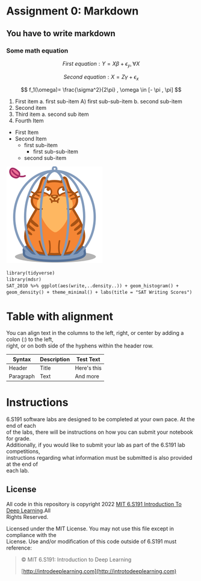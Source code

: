 # Assignment 0: Markdown
## You have to write markdown
### Some math equation

$$ First\ equation: Y = X\beta + \epsilon_y,\forall X $$ 

$$ Second\ equation : X = Z\gamma+ \epsilon_x $$ 

$$ f_1(\omega)= \frac{\sigma^2}{2\pi} , \omega \in [- \pi , \pi] $$ 
                   
                   
1. First item a. first sub-item A) first sub-sub-item b. second sub-item <br />
2. Second item <br />
3. Third item a. second sub item <br />
4. Fourth Item
- First Item
- Second Item
     - first sub-item
       - first sub-sub-item
     - second sub-item <br />

![alt text](https://github.com/rakib3903/proffesional_code_writing/blob/master/a.png "Logo Title Text 1")<bbr />



`library(tidyverse)` <br />
`library(mdsr)` <br />
`SAT_2010 %>% ggplot(aes(write,..density..)) + geom_histogram() +` <br />
`geom_density() + theme_minimal() + labs(title = "SAT Writing Scores")` <br />



# Table with alignment

You can align text in the columns to the left, right, or center by adding a colon (:) to the left, <br />
right, or on both side of the hyphens within the header row. <br />


Syntax    | Description  | Test Text
--------- | ---------- | -----------
Header        |    Title     |   Here's this
Paragraph     |    Text      |    And more

# Instructions
6.S191 software labs are designed to be completed at your own pace. At the end of each <br />
of the labs, there will be instructions on how you can submit your notebook for grade. <br />
Additionally, if you would like to submit your lab as part of the 6.S191 lab competitions, <br />
instructions regarding what information must be submitted is also provided at the end of <br />
each lab. <br />

## License
All code in this repository is copyright 2022 [MIT 6.S191 Introduction To Deep Learning](http://introtodeeplearning.com).All <br />
Rights Reserved. <br />

Licensed under the MIT License. You may not use this file except in compliance with the <br />
License. Use and/or modification of this code outside of 6.S191 must reference: <br />

> © MIT 6.S191: Introduction to Deep Learning    
>  
>[http://introdeeplearning.com](http://introtodeeplearning.com)









